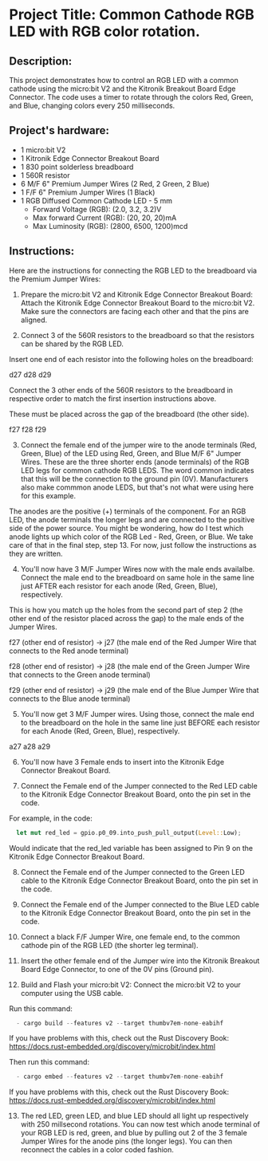 # Project Title: Common Cathode RGB LED with RGB color rotation.

## Description:

This project demonstrates how to control an RGB LED with a common cathode using the micro:bit V2 and the Kitronik Breakout Board Edge Connector. The code uses a timer to rotate through the colors Red, Green, and Blue, changing colors every 250 milliseconds.


## Project's hardware:

- 1 micro:bit V2
- 1 Kitronik Edge Connector Breakout Board
- 1 830 point solderless breadboard
- 1 560R resistor
- 6 M/F 6" Premium Jumper Wires (2 Red, 2 Green, 2 Blue)
- 1 F/F 6" Premium Jumper Wires (1 Black)
- 1 RGB Diffused Common Cathode LED - 5 mm
  - Forward Voltage (RGB): (2.0, 3.2, 3.2)V
  - Max forward Current (RGB): (20, 20, 20)mA
  - Max Luminosity (RGB): (2800, 6500, 1200)mcd

## Instructions:

Here are the instructions for connecting the RGB LED to the breadboard via the Premium Jumper Wires:

1. Prepare the micro:bit V2 and Kitronik Edge Connector Breakout Board:
Attach the Kitronik Edge Connector Breakout Board to the micro:bit V2. Make sure the connectors are facing each other and that the pins are aligned.

2. Connect 3 of the 560R resistors to the breadboard so that the resistors can be shared by the RGB LED.

  Insert one end of each resistor into the following holes on the breadboard:

  d27
  d28
  d29

  Connect the 3 other ends of the 560R resistors to the breadboard in respective order to match the first insertion instructions above.

  These must be placed across the gap of the breadboard (the other side).

  f27
  f28
  f29

3. Connect the female end of the jumper wire to the anode terminals (Red, Green, Blue) of the LED using Red, Green, and Blue M/F 6" Jumper Wires. These are the three shorter ends (anode terminals) of the RGB LED legs for common cathode RGB LEDS. The word common indicates that this will be the connection to the ground pin (0V). Manufacturers also make commmon anode LEDS, but that's not what were using here for this example. 

  The anodes are the positive (+) terminals of the component. For an RGB LED, the anode terminals the longer legs and are connected to the positive side of the power source. You might be wondering, how do I test which anode lights up which color of the RGB Led - Red, Green, or Blue. We take care of that in the final step, step 13. For now, just follow the instructions as they are written.

4. You'll now have 3 M/F Jumper Wires now with the male ends availalbe. Connect the male end to the breadboard on same hole in the same line just AFTER each resistor for each anode (Red, Green, Blue), respectively.

  This is how you match up the holes from the second part of step 2 (the other end of the resistor placed across the gap) to the male ends of the Jumper Wires.

  f27 (other end of resistor) -> j27 (the male end of the Red Jumper Wire that connects to the Red anode terminal)

  f28 (other end of resistor) -> j28 (the male end of the Green Jumper Wire that connects to the Green anode terminal)

  f29 (other end of resistor) -> j29 (the male end of the Blue Jumper Wire that connects to the Blue anode terminal)

5. You'll now get 3 M/F Jumper wires. Using those, connect the male end to the breadboard on the hole in the same line just BEFORE each resistor for each Anode (Red, Green, Blue), respectively.

  a27
  a28
  a29

6. You'll now have 3 Female ends to insert into the Kitronik Edge Connector Breakout Board. 

7. Connect the Female end of the Jumper connected to the Red LED cable to the Kitronik Edge Connector Breakout Board, onto the pin set in the code.

  For example, in the code:

```rust
  let mut red_led = gpio.p0_09.into_push_pull_output(Level::Low);
```

  Would indicate that the red_led variable has been assigned to Pin 9 on the Kitronik Edge Connector Breakout Board.

8. Connect the Female end of the Jumper connected to the Green LED cable to the Kitronik Edge Connector Breakout Board, onto the pin set in the code.

9. Connect the Female end of the Jumper connected to the Blue LED cable to the Kitronik Edge Connector Breakout Board, onto the pin set in the code.

10. Connect a black F/F Jumper Wire, one female end, to the common cathode pin of the RGB LED (the shorter leg terminal). 

11. Insert the other female end of the Jumper wire into the Kitronik Breakout Board Edge Connector, to one of the 0V pins (Ground pin).

12. Build and Flash your micro:bit V2:
Connect the micro:bit V2 to your computer using the USB cable. 

  Run this command:

```rust
  - cargo build --features v2 --target thumbv7em-none-eabihf
```

  If you have problems with this, check out the Rust Discovery Book:
  https://docs.rust-embedded.org/discovery/microbit/index.html

  Then run this command:

```rust
  - cargo embed --features v2 --target thumbv7em-none-eabihf
```

  If you have problems with this, check out the Rust Discovery Book:
  https://docs.rust-embedded.org/discovery/microbit/index.html

13. The red LED, green LED, and blue LED should all light up respectively with 250 millsecond rotations. You can now test which anode terminal of your RGB LED is red, green, and blue by pulling out 2 of the 3 female Jumper Wires for the anode pins (the longer legs). You can then reconnect the cables in a color coded fashion.